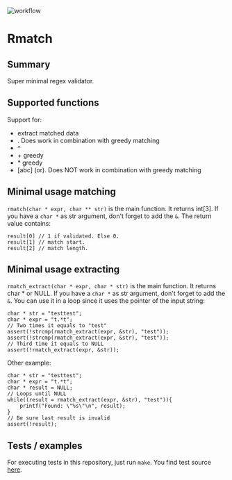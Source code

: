 ![workflow](https://github.com/GerbenAaltink/mrex/actions/workflows/make-mrex-single-platform.yml/badge.svg)

# Rmatch

## Summary
Super minimal regex validator.


## Supported functions
Support for:
 - extract matched data
 - . Does work in combination with greedy matching
 - ^
 - \+ greedy
 - \* greedy
 - [abc] (or). Does NOT work in combination with greedy matching

## Minimal usage matching
`rmatch(char * expr, char ** str)` is the main function. It returns int[3].
If you have a `char *` as str argument, don't forget to add the `&`.
The return value contains:
```
result[0] // 1 if validated. Else 0.
result[1] // match start.
result[2] // match length.
```

## Minimal usage extracting
`rmatch_extract(char * expr, char * str)` is the main function. It returns char * or NULL.
If you have a `char *` as str argument, don't forget to add the `&`.
You can use it in a loop since it uses the pointer of the input string:
```
char * str = "testtest";
char * expr = "t.*t";
// Two times it equals to "test"
assert(!strcmp(rmatch_extract(expr, &str), "test"));
assert(!strcmp(rmatch_extract(expr, &str), "test"));
// Third time it equals to NULL
assert(!rmatch_extract(expr, &str));
```
Other example:
```
char * str = "testtest";
char * expr = "t.*t";
char * result = NULL;
// Loops until NULL
while((result = rmatch_extract(expr, &str), "test")){
    printf("Found: \"%s\"\n", result);
}
// Be sure last result is invalid
assert(!result);
```

## Tests / examples
For executing tests in this repository, just run `make`.
You find test source [here](rmatch.c#tests).